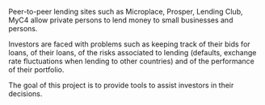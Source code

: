 Peer-to-peer lending sites such as Microplace, Prosper, Lending Club, MyC4 allow private persons to lend money to small businesses and persons.

Investors are faced with problems such as keeping track of their bids for loans, of their loans, of the risks associated to lending (defaults, exchange rate fluctuations when lending to other countries) and of the performance of their portfolio.

The goal of this project is to provide tools to assist investors in their decisions.